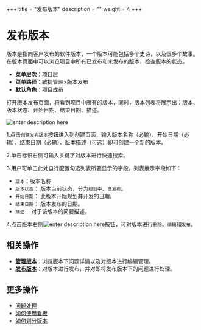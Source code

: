 ﻿+++
title = "发布版本"
description = ""
weight = 4
+++

# 发布版本

版本是指向客户发布的软件版本，一个版本可能包括多个史诗，以及很多个故事。在版本页面中可以浏览项目中所有已发布和未发布的版本，检查版本的状态。

- **菜单层次**：项目层
- **菜单路径**：敏捷管理>版本发布
- **默认角色**：项目成员


打开版本发布页面，将看到项目中所有的版本，同时，版本列表将展示出：版本、版本状态、开始日期、结束日期、描述。

![enter description here](/docs/user-guide/agile/imge/image33.png)

1.点击`创建发布版本`按钮进入到创建页面，输入版本名称（必输）、开始日期（必输）、结束日期（必输）、版本描述（可选）即可创建一个新的版本。


2.单击标识右侧可输入关键字对版本进行快速搜索。


3.用户可单击此处自行配置勾选列表所要显示的字段，列表展示字段如下：

- `版本`：版本名称
- `版本状态`： 版本当前状态，分为`规划中`、`已发布`。
- `开始日期`： 此版本开始规划并开发的日期。
- `结束日期`： 版本发布的日期。
- `描述`： 对于该版本的简要描述。

4.点击版本右侧![enter description here](/docs/user-guide/agile/imge/image1.png "image1")按钮，可对版本进行`删除`、`编辑`和`发布`。


## 相关操作

- [**管理版本**](../release/manage-version)：浏览版本下问题详情以及对版本进行编辑管理。
- [**发布版本**](../release/release-version)：对版本进行发布，并对即将发布版本下的问题进行处理。


## 更多操作

- [问题处理](../issue/manage-issue)
- [如何使用看板](../sprint/use-kanban)
- [如何划分版本](../backlog/version)
